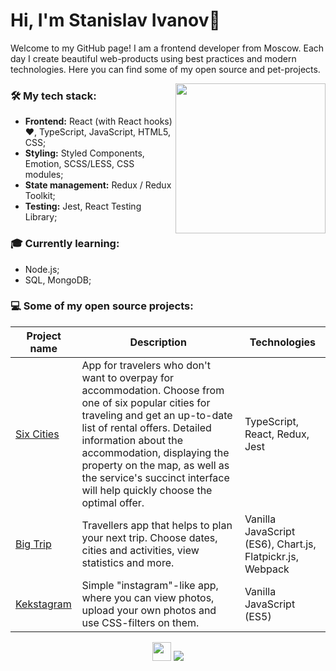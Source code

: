 # Hi, I'm Stanislav Ivanov👋

Welcome to my GitHub page! I am a frontend developer from Moscow.
Each day I create beautiful web-products using best practices and modern technologies.
Here you can find some of my open source and pet-projects. 


<dl>
  <dd>
    <dl>
      <dd>
        <dl>
          <dd>
            <dl>
              <dd>
               <img align='right' src="https://media.giphy.com/media/CG3xnGUHiG8CY/giphy.gif" width="240">                    
              </dd>
            </dl>  
          </dd>
        </dl>
      </dd>
    </dl>
  </dd>
</dl>

### 🛠 My tech stack:

- **Frontend:** React (with React hooks) ❤️, TypeScript, JavaScript, HTML5, CSS;
- **Styling:** Styled Components, Emotion, SCSS/LESS, CSS modules;
- **State management:** Redux / Redux Toolkit;
- **Testing:** Jest, React Testing Library;

### 🎓 Currently learning:
- Node.js;
- SQL, MongoDB;

### 💻 Some of my open source projects:

| Project name        | Description          | Technologies  |
| ------------- | ------------- | ----- |
| [Six Cities](https://github.com/stasikrus/six-cities) | App for travelers who don't want to overpay for accommodation. Choose from one of six popular cities for traveling and get an up-to-date list of rental offers. Detailed information about the accommodation, displaying the property on the map, as well as the service's succinct interface will help quickly choose the optimal offer. | TypeScript, React, Redux, Jest|
| [Big Trip](https://github.com/stasikrus/travel) | Travellers app that helps to plan your next trip. Choose dates, cities and activities, view statistics and more. | Vanilla JavaScript (ES6), Chart.js, Flatpickr.js, Webpack |
| [Kekstagram](https://github.com/stasikrus/kekstagram) | Simple "instagram"-like app, where you can view photos, upload your own photos and use CSS-filters on them. | Vanilla JavaScript (ES5) |

<p align='center'>
   <a href="https://www.codewars.com/users/stasikrus/"><img height="30" src="https://www.codewars.com/users/stasikrus/badges/micro"></a>
   <a href="https://t.me/stanislav_prom">
       <img src="https://img.shields.io/badge/Telegram-2CA5E0?style=for-the-badge&logo=telegram&logoColor=white"/>
   </a>
</p>
